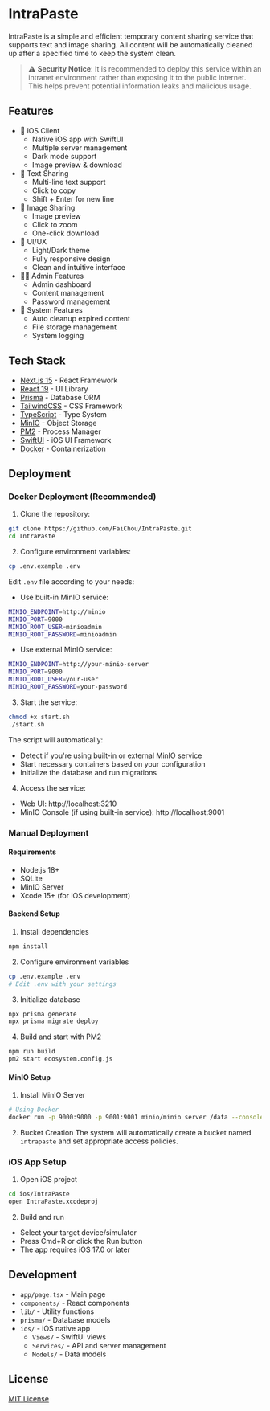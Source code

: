 # IntraPaste

IntraPaste is a simple and efficient temporary content sharing service that supports text and image sharing. All content will be automatically cleaned up after a specified time to keep the system clean.

> ⚠️ **Security Notice**: It is recommended to deploy this service within an intranet environment rather than exposing it to the public internet. This helps prevent potential information leaks and malicious usage.

## Features

- 📱 iOS Client
  - Native iOS app with SwiftUI
  - Multiple server management
  - Dark mode support
  - Image preview & download
- 📝 Text Sharing
  - Multi-line text support
  - Click to copy
  - Shift + Enter for new line
- 📸 Image Sharing
  - Image preview
  - Click to zoom
  - One-click download
- 🎨 UI/UX
  - Light/Dark theme
  - Fully responsive design
  - Clean and intuitive interface
- 👨‍💼 Admin Features
  - Admin dashboard
  - Content management
  - Password management
- 🧹 System Features
  - Auto cleanup expired content
  - File storage management
  - System logging

## Tech Stack

- [Next.js 15](https://nextjs.org/) - React Framework
- [React 19](https://react.dev/) - UI Library
- [Prisma](https://www.prisma.io/) - Database ORM
- [TailwindCSS](https://tailwindcss.com/) - CSS Framework
- [TypeScript](https://www.typescriptlang.org/) - Type System
- [MinIO](https://min.io/) - Object Storage
- [PM2](https://pm2.keymetrics.io/) - Process Manager
- [SwiftUI](https://developer.apple.com/xcode/swiftui/) - iOS UI Framework
- [Docker](https://www.docker.com/) - Containerization

## Deployment

### Docker Deployment (Recommended)

1. Clone the repository:
```bash
git clone https://github.com/FaiChou/IntraPaste.git
cd IntraPaste
```

2. Configure environment variables:
```bash
cp .env.example .env
```

Edit `.env` file according to your needs:
- Use built-in MinIO service:
```bash
MINIO_ENDPOINT=http://minio
MINIO_PORT=9000
MINIO_ROOT_USER=minioadmin
MINIO_ROOT_PASSWORD=minioadmin
```
- Use external MinIO service:
```bash
MINIO_ENDPOINT=http://your-minio-server
MINIO_PORT=9000
MINIO_ROOT_USER=your-user
MINIO_ROOT_PASSWORD=your-password
```

3. Start the service:
```bash
chmod +x start.sh
./start.sh
```

The script will automatically:
- Detect if you're using built-in or external MinIO service
- Start necessary containers based on your configuration
- Initialize the database and run migrations

4. Access the service:
- Web UI: http://localhost:3210
- MinIO Console (if using built-in service): http://localhost:9001

### Manual Deployment

#### Requirements

- Node.js 18+
- SQLite
- MinIO Server
- Xcode 15+ (for iOS development)

#### Backend Setup

1. Install dependencies
```bash
npm install
```

2. Configure environment variables
```bash
cp .env.example .env
# Edit .env with your settings
```

3. Initialize database
```bash
npx prisma generate
npx prisma migrate deploy
```

4. Build and start with PM2
```bash
npm run build
pm2 start ecosystem.config.js
```

#### MinIO Setup

1. Install MinIO Server
```bash
# Using Docker
docker run -p 9000:9000 -p 9001:9001 minio/minio server /data --console-address ":9001"
```

2. Bucket Creation
The system will automatically create a bucket named `intrapaste` and set appropriate access policies.

### iOS App Setup

1. Open iOS project
```bash
cd ios/IntraPaste
open IntraPaste.xcodeproj
```

2. Build and run
- Select your target device/simulator
- Press Cmd+R or click the Run button
- The app requires iOS 17.0 or later

## Development

- `app/page.tsx` - Main page
- `components/` - React components
- `lib/` - Utility functions
- `prisma/` - Database models
- `ios/` - iOS native app
  - `Views/` - SwiftUI views
  - `Services/` - API and server management
  - `Models/` - Data models

## License

[MIT License](LICENSE)
